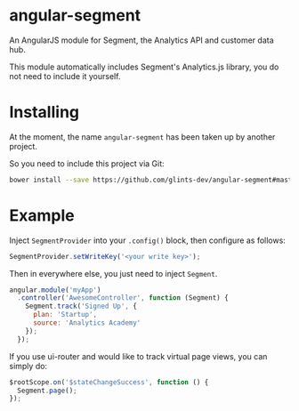 # angular-segment

An AngularJS module for Segment, the Analytics API and customer data hub.

This module automatically includes Segment's Analytics.js library, you do not
need to include it yourself.

# Installing

At the moment, the name `angular-segment` has been taken up by another project.

So you need to include this project via Git:

```bash
bower install --save https://github.com/glints-dev/angular-segment#master
```

# Example

Inject `SegmentProvider` into your `.config()` block, then configure as
follows:

```javascript
SegmentProvider.setWriteKey('<your write key>');
```

Then in everywhere else, you just need to inject `Segment`.

```javascript
angular.module('myApp')
  .controller('AwesomeController', function (Segment) {
    Segment.track('Signed Up', {
      plan: 'Startup',
      source: 'Analytics Academy'
    });
  });
```

If you use ui-router and would like to track virtual page views, you can simply
do:

```javascript
$rootScope.on('$stateChangeSuccess', function () {
  Segment.page();
});
```
